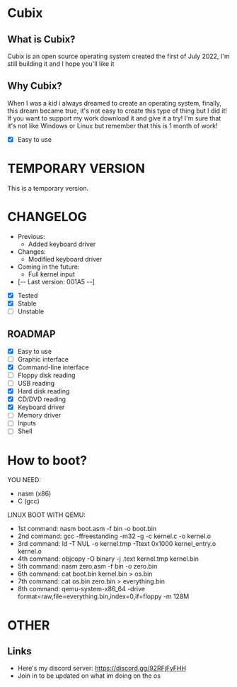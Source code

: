 # Cubix
## What is Cubix?
Cubix is an open source operating system created the first of July 2022, I'm still building it and I hope you'll like it

## Why Cubix?
When I was a kid i always dreamed to create an operating system, finally, this dream became true, it's not easy to create this type of thing but I did it! If you want to support my work download it and give it a try! I'm sure that it's not like Windows or Linux but remember that this is 1 month of work!
- [x] Easy to use

# TEMPORARY VERSION
This is a temporary version.

# CHANGELOG
- Previous:
  - Added keyboard driver
- Changes:
  - Modified keyboard driver
- Coming in the future:
  - Full kernel input
- [-- Last version: 001A5 --]
- [x] Tested
- [x] Stable
- [ ] Unstable

## ROADMAP
- [x] Easy to use
- [ ] Graphic interface
- [x] Command-line interface
- [ ] Floppy disk reading
- [ ] USB reading
- [x] Hard disk reading
- [x] CD/DVD reading
- [x] Keyboard driver
- [ ] Memory driver
- [ ] Inputs
- [ ] Shell 

# How to boot?
YOU NEED:
 - nasm (x86)
 - C (gcc)

LINUX BOOT WITH QEMU:
- 1st command: nasm boot.asm -f bin -o boot.bin
- 2nd command: gcc -ffreestanding -m32 -g -c kernel.c -o  kernel.o
- 3rd command: ld -T NUL -o kernel.tmp -Ttext 0x1000 kernel_entry.o kernel.o
- 4th command: objcopy -O binary -j .text  kernel.tmp kernel.bin
- 5th command: nasm zero.asm -f bin -o zero.bin
- 6th command: cat boot.bin kernel.bin > os.bin
- 7th command: cat os.bin zero.bin > everything.bin
- 8th command: qemu-system-x86_64 -drive format=raw,file=everything.bin,index=0,if=floppy -m 128M

# OTHER
## Links
- Here's my discord server: https://discord.gg/92RFjFyFHH
- Join in to be updated on what im doing on the os
